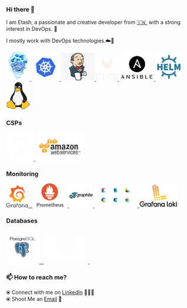 ### Hi there 👋

<!--
**etashsingh/etashsingh** is a ✨ _special_ ✨ repository because its `README.md` (this file) appears on your GitHub profile.
-->

I am Etash, a passionate and creative developer from [🇮🇳 ](https://en.wikipedia.org/wiki/India)&nbsp;with a strong interest in DevOps. 🎯

I mostly work with DevOps technologies.☁️🚀


<p float="left">
  <a href="https://www.docker.com/" target="_blank" >
    <img src="https://raw.githubusercontent.com/etashsingh/etashsingh/master/assets/docker.gif"  height="80" /> 
  </a>
  <a href="https://kubernetes.io/" target="_blank" >
    <img src="https://raw.githubusercontent.com/etashsingh/etashsingh/master/assets/k8s.gif"  height="75" />
  </a>
  <a href="https://docs.gitlab.com/ee/ci/" target="_blank" >
    <img src="https://raw.githubusercontent.com/etashsingh/etashsingh/master/assets/jenkins.jpg"  height="75" />
  </a>
  <a href="https://docs.gitlab.com/ee/ci/" target="_blank" >
    <img src="https://raw.githubusercontent.com/etashsingh/etashsingh/master/assets/cicd.gif"  height="65" />
  </a>
  <a href="https://helm.sh/" target="_blank" >
    <img src="https://raw.githubusercontent.com/etashsingh/etashsingh/master/assets/ansible.png"  height="75" />
  </a>
  <a href="https://helm.sh/" target="_blank" >
    <img src="https://raw.githubusercontent.com/etashsingh/etashsingh/master/assets/helm.gif"  height="75" />
  </a>
  <a href="https://www.docker.com/" target="_blank" >
    <img src="https://raw.githubusercontent.com/etashsingh/etashsingh/master/assets/linux.png"  height="75" /> 
  </a>
 </p>
  
### CSPs
  
 <p float="left">
  <a href="https://bit.ly/2W7a91W" target="_blank" >
    <img src="https://raw.githubusercontent.com/etashsingh/etashsingh/master/assets/do.gif"  height="75" />
  </a> 
  <a href="https://aws.amazon.com/" target="_blank" >
    <img src="https://raw.githubusercontent.com/etashsingh/etashsingh/master/assets/aws.gif"  height="75" />
  </a>
 </p>
  
### Monitoring
  
 <p float="left">
  <a href="https://grafana.com/" target="_blank" >
    <img src="https://raw.githubusercontent.com/etashsingh/etashsingh/master/assets/grafana.gif" height="60" />&nbsp;&nbsp;
  </a>
  <a href="https://prometheus.io/" target="_blank" >
    <img src="https://raw.githubusercontent.com/etashsingh/etashsingh/master/assets/prometheus.gif" height="65" />
  </a>
  <a href="https://prometheus.io/" target="_blank" >
    <img src="https://raw.githubusercontent.com/etashsingh/etashsingh/master/assets/graphite.png" height="65" />
  </a>
  <a href="https://prometheus.io/" target="_blank" >
    <img src="https://raw.githubusercontent.com/etashsingh/etashsingh/master/assets/elastic.gif" height="65" />
  </a>
  <a href="https://prometheus.io/" target="_blank" >
    <img src="https://raw.githubusercontent.com/etashsingh/etashsingh/master/assets/loki.png" height="65" />
  </a>
</p>

### Databases
  
 <p float="left">
  <a href="https://www.postgresql.org/" target="_blank" >
    <img src="https://raw.githubusercontent.com/etashsingh/etashsingh/master/assets/postgresql.gif" height="90" />&nbsp;&nbsp;
  </a>
  <a href="https://www.timescale.com/" target="_blank" >
    <img src="https://raw.githubusercontent.com/etashsingh/etashsingh/master/assets/tsdb.gif" width="120" />
  </a>&nbsp;&nbsp;
</p>

### 📫 How to reach me? 

  ⦿ Connect with me on [LinkedIn](https://www.linkedin.com/in/etashsingh/) 👨🏻‍💻 <br>
  ⦿ Shoot Me an [Email](mailto:etashsingh29@gmail.com) 💌 <br>
